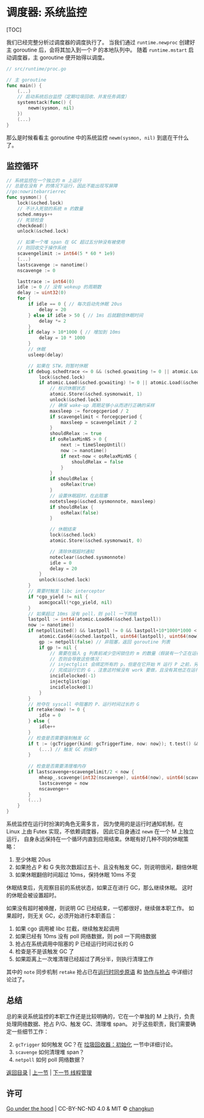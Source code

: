 # 调度器: 系统监控

[TOC]

我们已经完整分析过调度器的调度执行了。
当我们通过 `runtime.newproc` 创建好主 goroutine 后，会将其加入到一个 P 的本地队列中。
随着 `runtime.mstart` 启动调度器，主 goroutine 便开始得以调度。

```go
// src/runtime/proc.go

// 主 goroutine
func main() {
	(...)
	// 启动系统后台监控（定期垃圾回收、并发任务调度）
	systemstack(func() {
		newm(sysmon, nil)
	})
	(...)
}
```

那么是时候看看主 goroutine 中的系统监控 `newm(sysmon, nil)` 到底在干什么了。

## 监控循环

```go
// 系统监控在一个独立的 m 上运行
// 总是在没有 P 的情况下运行，因此不能出现写屏障
//go:nowritebarrierrec
func sysmon() {
	lock(&sched.lock)
	// 不计入死锁的系统 m 的数量
	sched.nmsys++
	// 死锁检查
	checkdead()
	unlock(&sched.lock)

	// 如果一个堆 span 在 GC 超过五分钟没有被使用
	// 则回收交于操作系统
	scavengelimit := int64(5 * 60 * 1e9)
	(...)
	lastscavenge := nanotime()
	nscavenge := 0

	lasttrace := int64(0)
	idle := 0 // 没有 wokeup 的周期数
	delay := uint32(0)
	for {
		if idle == 0 { // 每次启动先休眠 20us
			delay = 20
		} else if idle > 50 { // 1ms 后就翻倍休眠时间
			delay *= 2
		}
		if delay > 10*1000 { // 增加到 10ms
			delay = 10 * 1000
		}
		// 休眠
		usleep(delay)

		// 如果在 STW，则暂时休眠
		if debug.schedtrace <= 0 && (sched.gcwaiting != 0 || atomic.Load(&sched.npidle) == uint32(gomaxprocs)) {
			lock(&sched.lock)
			if atomic.Load(&sched.gcwaiting) != 0 || atomic.Load(&sched.npidle) == uint32(gomaxprocs) {
				// 标识休眠状态
				atomic.Store(&sched.sysmonwait, 1)
				unlock(&sched.lock)
				// 确保 wake-up 周期足够小从而进行正确的采样
				maxsleep := forcegcperiod / 2
				if scavengelimit < forcegcperiod {
					maxsleep = scavengelimit / 2
				}
				shouldRelax := true
				if osRelaxMinNS > 0 {
					next := timeSleepUntil()
					now := nanotime()
					if next-now < osRelaxMinNS {
						shouldRelax = false
					}
				}
				if shouldRelax {
					osRelax(true)
				}
				// 设置休眠超时，在此阻塞
				notetsleep(&sched.sysmonnote, maxsleep)
				if shouldRelax {
					osRelax(false)
				}

				// 休眠结束
				lock(&sched.lock)
				atomic.Store(&sched.sysmonwait, 0)

				// 清除休眠超时通知
				noteclear(&sched.sysmonnote)
				idle = 0
				delay = 20
			}
			unlock(&sched.lock)
		}
		// 需要时触发 libc interceptor
		if *cgo_yield != nil {
			asmcgocall(*cgo_yield, nil)
		}
		// 如果超过 10ms 没有 poll，则 poll 一下网络
		lastpoll := int64(atomic.Load64(&sched.lastpoll))
		now := nanotime()
		if netpollinited() && lastpoll != 0 && lastpoll+10*1000*1000 < now {
			atomic.Cas64(&sched.lastpoll, uint64(lastpoll), uint64(now))
			gp := netpoll(false) // 非阻塞，返回 goroutine 列表
			if gp != nil {
				// 需要在插入 g 列表前减少空闲锁住的 m 的数量（假装有一个正在运行）
				// 否则会导致这些情况：
				// injectglist 会绑定所有的 p，但是在它开始 M 运行 P 之前，另一个 M 从 syscall 返回，
				// 完成运行它的 G ，注意这时候没有 work 要做，且没有其他正在运行 M 的死锁报告。
				incidlelocked(-1)
				injectglist(gp)
				incidlelocked(1)
			}
		}
		// 抢夺在 syscall 中阻塞的 P、运行时间过长的 G
		if retake(now) != 0 {
			idle = 0
		} else {
			idle++
		}
		// 检查是否需要强制触发 GC
		if t := (gcTrigger{kind: gcTriggerTime, now: now}); t.test() && atomic.Load(&forcegc.idle) != 0 {
			(...) // 触发 GC 的操作
		}
	
		// 检查是否需要清理堆内存
		if lastscavenge+scavengelimit/2 < now {
			mheap_.scavenge(int32(nscavenge), uint64(now), uint64(scavengelimit))
			lastscavenge = now
			nscavenge++
		}
		(...)
	}
}
```

系统监控在运行时扮演的角色无需多言，
因为使用的是运行时通知机制，在 Linux 上由 Futex 实现，不依赖调度器，
因此它自身通过 `newm` 在一个 M 上独立运行，
自身永远保持在一个循环内直到应用结束。休眠有好几种不同的休眠策略：

1. 至少休眠 20us
2. 如果抢占 P 和 G 失败次数超过五十、且没有触发 GC，则说明很闲，翻倍休眠
3. 如果休眠翻倍时间超过 10ms，保持休眠 10ms 不变

休眠结束后，先观察目前的系统状态，如果正在进行 GC，那么继续休眠。
这时的休眠会被设置超时。

如果没有超时被唤醒，则说明 GC 已经结束，一切都很好，继续做本职工作。
如果超时，则无关 GC，必须开始进行本职善后：

1. 如果 cgo 调用被 libc 拦截，继续触发起调用
2. 如果已经有 10ms 没有 poll 网络数据，则 poll 一下网络数据
3. 抢占在系统调用中阻塞的 P 已经运行时间过长的 G
4. 检查是不是该触发 GC 了
5. 如果距离上一次堆清理已经超过了两分半，则执行清理工作

其中的 `note` 同步机制 `retake` 抢占已在[运行时同步原语](./sync.md) 和 [协作与抢占](./preemptive.md) 中详细讨论过了。

## 总结

总的来说系统监控的本职工作还是比较明确的，它在一个单独的 M 上执行，负责处理网络数据、抢占 P/G、触发 GC、清理堆 span。
对于这些职责，我们需要确定一些细节工作：

2. `gcTrigger` 如何触发 GC？在 [垃圾回收器：初始化](../ch08GC/init.md) 一节中详细讨论。
3. `scavenge` 如何清理堆 span？
4. `netpoll` 如何 poll 网络数据？

[返回目录](./readme.md) | [上一节](./exec.md) | [下一节 线程管理](./thread.md)

## 许可

[Go under the hood](https://github.com/changkun/go-under-the-hood) | CC-BY-NC-ND 4.0 & MIT &copy; [changkun](https://changkun.de)